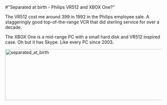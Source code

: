 #"Separated at birth - Philips VR512 and XBOX One?"

The VR512 cost me around 399 in 1992 in the Philips employee sale. A staggeringly good top-of-the-range VCR that did sterling service for over a decade.

The XBOX One is a mid-range PC with a small hard disk and VR512 inspired case. Oh but it has Skype. Like every PC since 2003.

<a href="http://conoroneill.net/wp-content/uploads/2013/05/separated_at_birth.png"><img class="aligncenter size-large wp-image-1066" alt="separated_at_birth" src="http://conoroneill.net/wp-content/uploads/2013/05/separated_at_birth-1024x291.png" width="584" height="165" /></a>